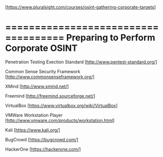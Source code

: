 [https://www.pluralsight.com/courses/osint-gathering-corporate-targets]

====================================
Preparing to Perform Corporate OSINT
====================================

Penetration Testing Exection Standard [http://www.pentest-standard.org/]

Common Sense Security Framework [http://www.commonsenseframework.org/]

XMind [http://www.xmind.net/]

Freemind [http://freemind.sourceforge.net/]

VirtualBox [https://www.virtualbox.org/wiki/VirtualBox]

VMWare Workstation Player [http://www.vmware.com/products/workstation.html]

Kali [https://www.kali.org/]

BugCrowd [https://bugcrowd.com/]

HackerOne [https://hackerone.com/]

